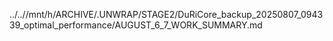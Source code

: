 ../..//mnt/h/ARCHIVE/.UNWRAP/STAGE2/DuRiCore_backup_20250807_094339_optimal_performance/AUGUST_6_7_WORK_SUMMARY.md